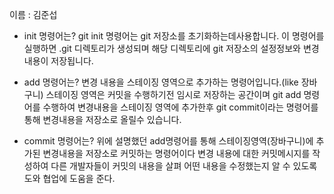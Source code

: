 이름 : 김준섭

- init 명령어는?
git init 명령어는 git 저장소를 초기화하는데사용합니다.
이 명령어를 실행하면 .git 디렉토리가 생성되며 해당 디렉토리에 git 저장소의
설정정보와 변경내용이 저장됩니다.

- add 명령어는?
변경 내용을 스테이징 영역으로 추가하는 명령어입니다.(like 장바구니)
스테이징 영역은 커밋을 수행하기전 임시로 저장하는 공간이며
git add 명령어를 수행하여 변경내용을 스테이징 영역에 추가한후
git commit이라는 명령어를 통해 변경내용을 저장소로 올릴수 있습니다.


- commit 명령어는?
위에 설명했던 add명령어를 통해 스테이징영역(장바구니)에 추가된 변경내용을
저장소로 커밋하는 명령어이다
변경 내용에 대한 커밋메시지를 작성하여 다른 개발자들이 커밋의 내용을 살펴
어떤 내용을 수정했는지 알 수 있도록 도와 협업에 도움을 준다.

